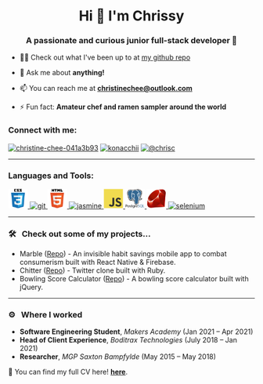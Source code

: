 <h1 align="center">Hi 👋 I'm Chrissy</h1>
<h3 align="center">A passionate and curious junior full-stack developer 👀</h3>

- 👨‍💻 Check out what I've been up to at <a href="http://github.com/kerisic?tab=repositories">my github repo</a>

- 💬 Ask me about **anything!**

- 📫 You can reach me at **christinechee@outlook.com**

- ⚡ Fun fact: **Amateur chef and ramen sampler around the world**

<h3 align="left">Connect with me:</h3>
<p align="left">
<a href="https://linkedin.com/in/christine-chee-041a3b93" target="blank"><img align="center" src="https://cdn.jsdelivr.net/npm/simple-icons@3.0.1/icons/linkedin.svg" alt="christine-chee-041a3b93" height="30" width="40" /></a>
<a href="https://instagram.com/konacchii" target="blank"><img align="center" src="https://cdn.jsdelivr.net/npm/simple-icons@3.0.1/icons/instagram.svg" alt="konacchii" height="30" width="40" /></a>
<a href="https://medium.com/@chrisc" target="blank"><img align="center" src="https://cdn.jsdelivr.net/npm/simple-icons@3.0.1/icons/medium.svg" alt="@chrisc" height="30" width="40" /></a>
</p>

---

<h3 align="left">Languages and Tools:</h3>
<p align="left"> <a href="https://www.w3schools.com/css/" target="_blank"> <img src="https://raw.githubusercontent.com/devicons/devicon/master/icons/css3/css3-original-wordmark.svg" alt="css3" width="40" height="40"/> </a> <a href="https://git-scm.com/" target="_blank"> <img src="https://www.vectorlogo.zone/logos/git-scm/git-scm-icon.svg" alt="git" width="40" height="40"/> </a> <a href="https://www.w3.org/html/" target="_blank"> <img src="https://raw.githubusercontent.com/devicons/devicon/master/icons/html5/html5-original-wordmark.svg" alt="html5" width="40" height="40"/> </a> <a href="https://jasmine.github.io/" target="_blank"> <img src="https://www.vectorlogo.zone/logos/jasmine/jasmine-icon.svg" alt="jasmine" width="40" height="40"/> </a> <a href="https://developer.mozilla.org/en-US/docs/Web/JavaScript" target="_blank"> <img src="https://raw.githubusercontent.com/devicons/devicon/master/icons/javascript/javascript-original.svg" alt="javascript" width="40" height="40"/> </a> <a href="https://www.postgresql.org" target="_blank"> <img src="https://raw.githubusercontent.com/devicons/devicon/master/icons/postgresql/postgresql-original-wordmark.svg" alt="postgresql" width="40" height="40"/> </a> <a href="https://www.ruby-lang.org/en/" target="_blank"> <img src="https://raw.githubusercontent.com/devicons/devicon/master/icons/ruby/ruby-original.svg" alt="ruby" width="40" height="40"/> </a> <a href="https://www.selenium.dev" target="_blank"> <img src="https://raw.githubusercontent.com/detain/svg-logos/780f25886640cef088af994181646db2f6b1a3f8/svg/selenium-logo.svg" alt="selenium" width="40" height="40"/> </a> </p>

---

### 🛠 &nbsp; Check out some of my projects...
* Marble (<a href="https://github.com/anioji94/marble">Repo</a>) - An invisible habit savings mobile app to combat consumerism built with React Native & Firebase.
* Chitter (<a href="https://github.com/kerisic/chitter-challenge">Repo</a>) - Twitter clone built with Ruby.
* Bowling Score Calculator (<a href="https://github.com/kerisic/bowling-challenge">Repo</a>) - A bowling score calculator built with jQuery.

---

### ⚙️ &nbsp; Where I worked
 * <strong>Software Engineering Student</strong>, <em>Makers Academy</em> (Jan 2021 – Apr 2021)  
 * <strong>Head of Client Experience</strong>, <em>Boditrax Technologies</em> (July 2018 – Jan 2021)  
 * <strong>Researcher</strong>, <em>MGP Saxton Bampfylde</em> (May 2015 – May 2018)   

📗 You can find my full CV here! <strong><a href="https://github.com/kerisic/banktechtest/files/6384074/Christine_Chee_CV.pdf">here</a></strong>. 
